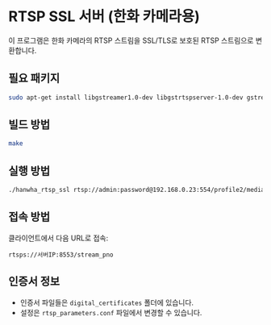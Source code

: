 # RTSP SSL 서버 (한화 카메라용)

이 프로그램은 한화 카메라의 RTSP 스트림을 SSL/TLS로 보호된 RTSP 스트림으로 변환합니다.

## 필요 패키지

```bash
sudo apt-get install libgstreamer1.0-dev libgstrtspserver-1.0-dev gstreamer1.0-plugins-base gstreamer1.0-plugins-good gstreamer1.0-plugins-bad gstreamer1.0-plugins-ugly
```

## 빌드 방법

```bash
make
```

## 실행 방법

```bash
./hanwha_rtsp_ssl rtsp://admin:password@192.168.0.23:554/profile2/media.smp
```

## 접속 방법

클라이언트에서 다음 URL로 접속:

```
rtsps://서버IP:8553/stream_pno
```

## 인증서 정보

- 인증서 파일들은 `digital_certificates` 폴더에 있습니다.
- 설정은 `rtsp_parameters.conf` 파일에서 변경할 수 있습니다.